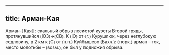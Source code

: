 
---
title: Арман-Кая
---
Арман-⟦Кая⟧
: скальный обрыв лесистой куэсты Второй гряды, протянувшийся ⦅ЮЗ⦆→⦅СВ⦆. К ⦅Ю⦆ от ⦅г.⦆ Курушлюк, через неглубокую седловину, в 2 км к ⦅С⦆ от ⦅н.п.⦆ Куйбышево ⦅Бахч.⦆: ⦅тюрк.⦆ арман – ток, место молотьбы – ⦅возм.⦆, он был у подножия обрыва.
